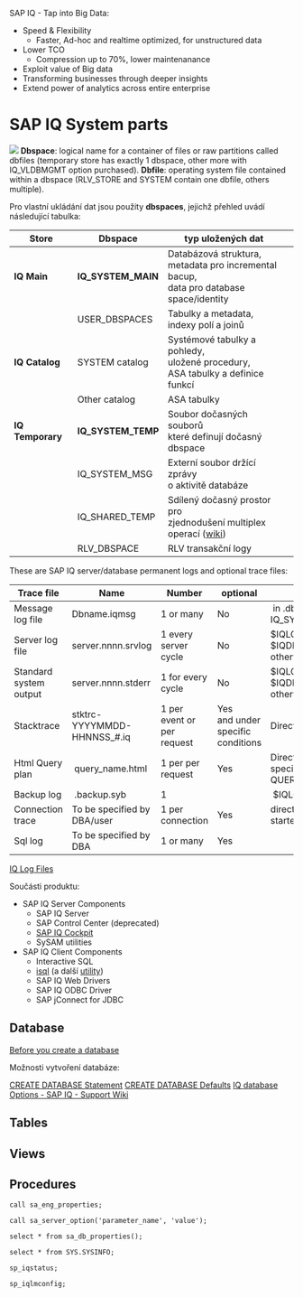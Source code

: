 SAP IQ - Tap into Big Data:
- Speed & Flexibility
	- Faster, Ad-hoc and realtime optimized, for unstructured data
- Lower TCO
	- Compression up to 70%, lower maintenanance
- Exploit value of Big data
- Transforming businesses through deeper insights
- Extend power of analytics across entire enterprise


# SAP IQ System parts

[![](https://mermaid.ink/img/pako:eNp1kkFvwjAMhf-KlRNMlInuVqFJQC-TQNoo2qXl4DYGojVpSdINBPz3pbTbgG29xHLep_fi-sCyghML2CovPrINagvTeaIATJWuNZYbiOavcTR6hqcXiEi_k17W1wBcaMqsKBQsxk3nGxkP4hAtpmgIViIn0yLX2Hjx0w0HcSdhzmKGQkFkC03DVD927vpi201Ydwl970Ltt-pobyzJ-4kzy4v1FcdT8GAUjf6gH1p6QbIsNOr9jaGV5ZlqEFL89nl-PHVu_7_sayD1N42bqYELuISd5-0u7gZxE0SjMtiwTtYGcZWL8YvxG2ZGxuCaLvRiK82ZuMrdHqHveY_OsK4nuSBlDQy9vusdNW0rMtYc618NiWI9JklLFNytxaEGEmY3JClhgSs56reEJerkdFjZItqrjAVWV9RjVcnRUijQDUqyYIW5cV3iws131uzZed1On4Okv-k)](https://mermaid.live/edit#pako:eNp1kkFvwjAMhf-KlRNMlInuVqFJQC-TQNoo2qXl4DYGojVpSdINBPz3pbTbgG29xHLep_fi-sCyghML2CovPrINagvTeaIATJWuNZYbiOavcTR6hqcXiEi_k17W1wBcaMqsKBQsxk3nGxkP4hAtpmgIViIn0yLX2Hjx0w0HcSdhzmKGQkFkC03DVD927vpi201Ydwl970Ltt-pobyzJ-4kzy4v1FcdT8GAUjf6gH1p6QbIsNOr9jaGV5ZlqEFL89nl-PHVu_7_sayD1N42bqYELuISd5-0u7gZxE0SjMtiwTtYGcZWL8YvxG2ZGxuCaLvRiK82ZuMrdHqHveY_OsK4nuSBlDQy9vusdNW0rMtYc618NiWI9JklLFNytxaEGEmY3JClhgSs56reEJerkdFjZItqrjAVWV9RjVcnRUijQDUqyYIW5cV3iws131uzZed1On4Okv-k)
**Dbspace**: logical name for a container of files or raw partitions called dbfiles (temporary store has exactly 1 dbspace, other more with IQ_VLDBMGMT option purchased).
**Dbfile**: operating system file contained within a dbspace (RLV_STORE and SYSTEM contain one dbfile, others multiple).

Pro vlastní ukládání dat jsou použity **dbspaces**, jejichž přehled uvádí následující tabulka:

| Store            | Dbspace            | typ uložených dat                                                                                                                                                       |     |
| ---------------- | ------------------ | ----------------------------------------------------------------------------------------------------------------------------------------------------------------------- | --- |
| **IQ Main**      | **IQ_SYSTEM_MAIN** | Databázová struktura, <br> metadata pro incremental bacup, <br> data pro database space/identity                                                                        |     |
|                  | USER_DBSPACES      | Tabulky a metadata, <br> indexy polí a joinů                                                                                                                            |     |
| **IQ Catalog**   | SYSTEM catalog     | Systémové tabulky a pohledy, <br> uložené procedury, <br> ASA tabulky a definice funkcí                                                                                 |     |
|                  | Other catalog      | ASA tabulky                                                                                                                                                             |     |
| **IQ Temporary** | **IQ_SYSTEM_TEMP** | Soubor dočasných souborů <br> které definují dočasný dbspace                                                                                                            |     |
|                  | IQ_SYSTEM_MSG      | Externí soubor držící zprávy <br>o aktivitě databáze                                                                                                                    |     |
|                  | IQ_SHARED_TEMP     | Sdílený dočasný prostor pro <br> zjednodušení multiplex operací ([wiki](https://wiki.scn.sap.com/wiki/display/SYBIQ/IQ+Shared+System+Temporary+Store+-+IQ_SHARED_TEMP)) |     |
|                  | RLV_DBSPACE        | RLV transakční logy                                                                                                                                                     |     |

These are SAP IQ server/database permanent logs and optional trace files:

| Trace file | Name | Number | optional | click me | click me |
|------------|------|--------|----------|----------|----------| 
| Message log file | Dbname.iqmsg | 1 or many | No |  in .db directory or dbspace IQ_SYSTEM_MSG  | continuous  |
| Server log file  | server.nnnn.srvlog  | 1 every server cycle  | No  | $IQLOGDIR16  if defined. $IQDIR16/logfiles directory otherwise  | continuous  |
| Standard system output  | server.nnnn.stderr  | 1 for every cycle  | No  | $IQLOGDIR16  if defined. $IQDIR16/logfiles directory otherwise  | continuous  |
| Stacktrace  | stktrc-YYYYMMDD-HHNNSS_#.iq  | 1 per event or per request  | Yes and under specific conditions  | Directory where db started  | One-shot  |
| Html Query plan  |  query_name.html  | 1 per per request  | Yes  | Directory where db started. Can be specified with sql option QUERY_PLAN_AS_HTML_DIRECTORY  | One-shot  |
| Backup log  |  .backup.syb  | 1  |   |  $IQLOGDIR16  |  continuous  |
| Connection trace  | To be specified by DBA/user  | 1 per connection  | Yes  | directory where the client apllication started  | Duration of connection  |
| Sql log  | To be specified by DBA  | 1 or many  | Yes  |    |    |

[IQ Log Files](https://help.sap.com/saphelp_iq1608_iqintro/helpdata/en/a4/458b4184f21015969eeef6dad5820c/frameset.htm?frameset=/en/a4/44fa8784f210159103c323abc60b82/frameset.htm)

Součásti produktu:

- SAP IQ Server Components
	- SAP IQ Server
	- SAP Control Center (deprecated)
	- [SAP IQ Cockpit](https://help.sap.com/docs/SAP_IQ/14180868751e10149705b0ef6818ec08/5536c2c36e244afeaa8dc483d5a63f5d.html?version=16.1.1.0)
	- SySAM utilities
- SAP IQ Client Components
	- Interactive SQL
	- [isql](https://help.sap.com/docs/SAP_IQ/a893062984f21015b9e8b03f96ed0cbb/a2749f8784f21015b3ad89edd5ed5bf0.html?version=16.1.1.0) (a další [utility](https://help.sap.com/docs/SAP_IQ/a893062984f21015b9e8b03f96ed0cbb/1478006e20e54b359889483512791d9e.html?version=16.1.1.0))
	- SAP IQ Web Drivers
	- SAP IQ ODBC Driver
	- SAP jConnect for JDBC


## Database
[Before you create a database](https://help.sap.com/docs/SAP_IQ/a8937bea84f21015a80bc776cf758d50/a6fc27ef84f21015bb99a329a7118b34.html?version=16.1.1.0)

Možnosti vytvoření databáze:


[CREATE DATABASE Statement](https://help.sap.com/saphelp_iq1610_iqrefso/helpdata/en/a6/16791184f210158207cc6972cf879d/frameset.htm)
[CREATE DATABASE Defaults](https://help.sap.com/docs/SAP_IQ/a8937bea84f21015a80bc776cf758d50/a6fe2d0884f210158733eba14e7e0dee.html?version=16.1.1.0)
[IQ database Options - SAP IQ - Support Wiki](https://wiki.scn.sap.com/wiki/display/SYBIQ/IQ+database+Options)


## Tables


## Views


## Procedures



```
call sa_eng_properties;

call sa_server_option('parameter_name', 'value');

select * from sa_db_properties();

select * from SYS.SYSINFO;

sp_iqstatus;

sp_iqlmconfig;
```